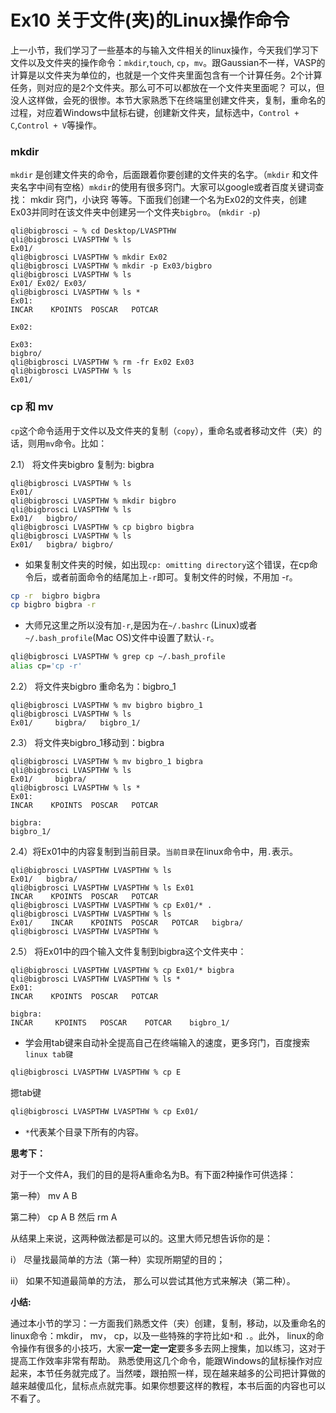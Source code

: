 # Ex10 关于文件(夹)的Linux操作命令

上一小节，我们学习了一些基本的与输入文件相关的linux操作，今天我们学习下文件以及文件夹的操作命令：`mkdir`,`touch`, `cp`，`mv`。跟Gaussian不一样，VASP的计算是以文件夹为单位的，也就是一个文件夹里面包含有一个计算任务。2个计算任务，则对应的是2个文件夹。那么可不可以都放在一个文件夹里面呢？ 可以，但没人这样做，会死的很惨。本节大家熟悉下在终端里创建文件夹，复制，重命名的过程，对应着Windows中鼠标右键，创建新文件夹，鼠标选中，`Control + C`,`Control + V`等操作。

### mkdir 

`mkdir` 是创建文件夹的命令，后面跟着你要创建的文件夹的名字。（`mkdir` 和文件夹名字中间有空格）`mkdir`的使用有很多窍门。大家可以google或者百度关键词查找： mkdir 窍门，小诀窍 等等。下面我们创建一个名为Ex02的文件夹，创建Ex03并同时在该文件夹中创建另一个文件夹`bigbro`。  (`mkdir -p`)

```
qli@bigbrosci ~ % cd Desktop/LVASPTHW 
qli@bigbrosci LVASPTHW % ls
Ex01/
qli@bigbrosci LVASPTHW % mkdir Ex02 
qli@bigbrosci LVASPTHW % mkdir -p Ex03/bigbro 
qli@bigbrosci LVASPTHW % ls
Ex01/ Ex02/ Ex03/
qli@bigbrosci LVASPTHW % ls *
Ex01:
INCAR    KPOINTS  POSCAR   POTCAR

Ex02:

Ex03:
bigbro/
qli@bigbrosci LVASPTHW % rm -fr Ex02 Ex03 
qli@bigbrosci LVASPTHW % ls
Ex01/

```



### cp 和 mv

`cp`这个命令适用于文件以及文件夹的复制（`copy`），重命名或者移动文件（夹）的话，则用`mv`命令。比如：

2.1） 将文件夹bigbro 复制为: bigbra

```
qli@bigbrosci LVASPTHW % ls
Ex01/
qli@bigbrosci LVASPTHW % mkdir bigbro 
qli@bigbrosci LVASPTHW % ls
Ex01/   bigbro/
qli@bigbrosci LVASPTHW % cp bigbro bigbra 
qli@bigbrosci LVASPTHW % ls
Ex01/   bigbra/ bigbro/
```

* 如果复制文件夹的时候，如出现`cp: omitting directory`这个错误，在cp命令后，或者前面命令的结尾加上`-r`即可。复制文件的时候，不用加 -r。

```bash
cp -r  bigbro bigbra
cp bigbro bigbra -r
```

* 大师兄这里之所以没有加`-r`,是因为在`~/.bashrc` (Linux)或者`~/.bash_profile`(Mac OS)文件中设置了默认`-r`。

```bash
qli@bigbrosci LVASPTHW % grep cp ~/.bash_profile
alias cp='cp -r'
```

2.2） 将文件夹bigbro 重命名为：bigbro_1

```
qli@bigbrosci LVASPTHW % mv bigbro bigbro_1
qli@bigbrosci LVASPTHW % ls
Ex01/     bigbra/   bigbro_1/
```

2.3） 将文件夹bigbro_1移动到：bigbra

```
qli@bigbrosci LVASPTHW % mv bigbro_1 bigbra 
qli@bigbrosci LVASPTHW % ls
Ex01/     bigbra/
qli@bigbrosci LVASPTHW % ls *
Ex01:
INCAR    KPOINTS  POSCAR   POTCAR

bigbra:
bigbro_1/
```

2.4）将Ex01中的内容复制到当前目录。`当前目录`在linux命令中，用`.`表示。

```
qli@bigbrosci LVASPTHW LVASPTHW % ls
Ex01/   bigbra/
qli@bigbrosci LVASPTHW LVASPTHW % ls Ex01      
INCAR    KPOINTS  POSCAR   POTCAR
qli@bigbrosci LVASPTHW LVASPTHW % cp Ex01/* . 
qli@bigbrosci LVASPTHW LVASPTHW % ls
Ex01/    INCAR    KPOINTS  POSCAR   POTCAR   bigbra/
qli@bigbrosci LVASPTHW LVASPTHW % 
```

2.5） 将Ex01中的四个输入文件复制到bigbra这个文件夹中：

```
qli@bigbrosci LVASPTHW LVASPTHW % cp Ex01/* bigbra 
qli@bigbrosci LVASPTHW LVASPTHW % ls * 
Ex01:
INCAR    KPOINTS  POSCAR   POTCAR

bigbra:
INCAR     KPOINTS   POSCAR    POTCAR    bigbro_1/

```

* 学会用tab键来自动补全提高自己在终端输入的速度，更多窍门，百度搜索`linux tab键`

```bash
qli@bigbrosci LVASPTHW LVASPTHW % cp E
```

摁tab键

```bash
qli@bigbrosci LVASPTHW LVASPTHW % cp Ex01/
```

* `*`代表某个目录下所有的内容。



**思考下：**

对于一个文件A，我们的目的是将A重命名为B。有下面2种操作可供选择：

第一种） mv A B 

第二种） cp A B 然后 rm A 

从结果上来说，这两种做法都是可以的。这里大师兄想告诉你的是：

i） 尽量找最简单的方法（第一种）实现所期望的目的；

ii） 如果不知道最简单的方法， 那么可以尝试其他方式来解决（第二种）。



**小结:**

通过本小节的学习：一方面我们熟悉文件（夹）创建，复制，移动，以及重命名的linux命令：mkdir， mv， cp，以及一些特殊的字符比如`*`和 `.`。此外， linux的命令操作有很多的小技巧，大家**一定一定一定**要多多去网上搜集，加以练习，这对于提高工作效率非常有帮助。 熟悉使用这几个命令，能跟Windows的鼠标操作对应起来，本节任务就完成了。当然喽，跟拍照一样，现在越来越多的公司把计算做的越来越傻瓜化，鼠标点点就完事。如果你想要这样的教程，本书后面的内容也可以不看了。

